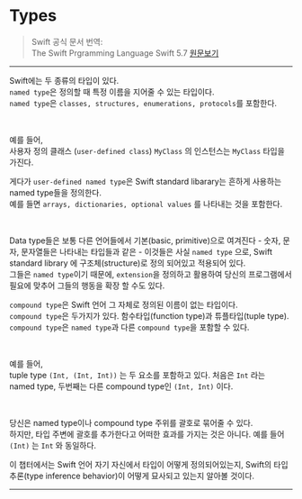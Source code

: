 # Types

> Swift 공식 문서 번역:   
> The Swift Prgramming Language Swift 5.7 [원문보기](https://docs.swift.org/swift-book/ReferenceManual/Types.html)

---

Swift에는 두 종류의 타입이 있다.  
`named type`은 정의할 때 특정 이름을 지어줄 수 있는 타입이다.  
`named type`은 `classes, structures, enumerations, protocols`를 포함한다.

</br>

예를 들어,  
사용자 정의 클래스 (`user-defined class`) `MyClass` 의 인스턴스는 `MyClass` 타입을 가진다.

게다가 `user-defined named type`은 Swift standard libarary는 흔하게 사용하는 named type들을 정의한다.  
예를 들면 `arrays, dictionaries, optional values` 를 나타내는 것을 포함한다.

</br>

Data type들은 보통 다른 언어들에서 기본(basic, primitive)으로 여겨진다 - 숫자, 문자, 문자열들은 나타내는 타입들과 같은 - 이것들은 사실 `named type` 으로, Swift standard library 에 구조체(structure)로 정의 되어있고 적용되어 있다.   
그들은 `named type`이기 때문에, `extension`을 정의하고 활용하여 당신의 프로그램에서 필요에 맞추어 그들의 행동을 확장 할 수도 있다.

`compound type`은 Swift 언어 그 자체로 정의된 이름이 없는 타입이다.  
`compound type`은 두가지가 있다. 함수타입(function type)과 튜플타입(tuple type).  
`compound type`은 `named type`과 다른 `compound type`을 포함할 수 있다.

</br>

예를 들어,  
tuple type `(Int, (Int, Int))` 는 두 요소를 포함하고 있다.
처음은 `Int` 라는 named type, 두번째는 다른 compound type인 `(Int, Int)` 이다.

</br>

당신은 named type이나 compound type 주위를 괄호로 묶어줄 수 있다.  
하지만, 타입 주변에 괄호를 추가한다고 어떠한 효과를 가지는 것은 아니다.
예를 들어 `(Int)` 는 `Int` 와 동일하다.

이 챕터에서는 Swift 언어 자기 자신에서 타입이 어떻게 정의되어있는지, Swift의 타입추론(type inference behavior)이 어떻게 묘사되고 있는지 알아볼 것이다.


---
